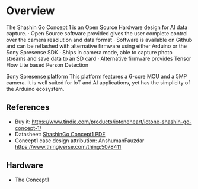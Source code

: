 # Overview

The Shashin Go Concept 1 is an Open Source Hardware design for AI data capture.
· Open Source software provided gives the user complete control over the camera resolution and data format
· Software is available on Github and can be reflashed with alternative firmware using either Arduino or the Sony Spresense SDK
· Ships in camera mode, able to capture photo streams and save data to an SD card
· Alternative firmware provides Tensor Flow Lite based Person Detection

Sony Spresense platform 
This platform features a 6-core MCU and a 5MP camera.  It is well suited for IoT and AI applications, yet has the simplicity of the Arduino ecosystem.


## References

- Buy it: https://www.tindie.com/products/iotoneheart/iotone-shashin-go-concept-1/
- Datasheet: [ShashinGo Concept1 PDF](https://d3s5r33r268y59.cloudfront.net/datasheets/33639/2024-02-07-10-08-35/IoTone_Datasheet_ShashinGo_Concept1.pdf)
- Concept1 case design attribution: AnshumanFauzdar https://www.thingiverse.com/thing:5078411 

## Hardware

- The Concept1
